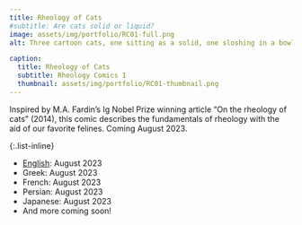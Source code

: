 ```yaml
---
title: Rheology of Cats
#subtitle: Are cats solid or liquid? 
image: assets/img/portfolio/RC01-full.png
alt: Three cartoon cats, one sitting as a solid, one sloshing in a bowl as lliquid, and one stretching it's body across the page in loops.

caption:
  title: Rheology of Cats 
  subtitle: Rheology Comics 1
  thumbnail: assets/img/portfolio/RC01-thumbnail.png
---
```

Inspired by M.A. Fardin’s Ig Nobel Prize winning article “On the rheology of cats” (2014), this comic describes the fundamentals of rheology with the aid of our favorite felines. 
Coming August 2023.

{:.list-inline}
- [English](/comic01-english.md): August 2023
- Greek: August 2023
- French: August 2023
- Persian: August 2023
- Japanese: August 2023
- And more coming soon!

